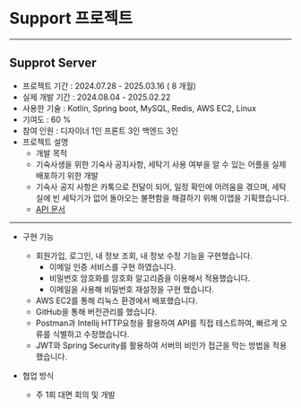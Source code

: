 ﻿# Support 프로젝트
***
## Supprot Server
* 프로젝트 기간 : 2024.07.28 - 2025.03.16 ( 8 개월)
* 실제 개발 기간 : 2024.08.04 - 2025.02.22
* 사용한 기술 : Kotlin, Spring boot, MySQL, Redis, AWS EC2, Linux
* 기여도 : 60 % 
* 참여 인원 : 디자이너 1인 프론트 3인 백엔드 3인
* 프로젝트 설명
  *  개발 목적
    * 기숙사생을 위한 기숙사 공지사항, 세탁기 사용 여부을 알 수 있는 어플을 실제 배포하기 위한 개발
    * 기숙사 공지 사항은 카톡으로 전달이 되어, 일정 확인에 어려움을 겪으며, 세탁실에 빈 세탁기가 없어 돌아오는 불편함을 해결하기 위해 이앱을 기획했습니다.
  * [API 문서](https://documenter.getpostman.com/view/37677244/2sAXqtagBW#28955cd0-0da4-4b91-8352-82c03afae707)
***
* 구현 기능
  * 회원가입, 로그인, 내 정보 조회, 내 정보 수정 기능을 구현했습니다.
    * 이메일 인증 서비스를 구현 하였습니다. 
    * 비밀번호 암호화를 암호화 알고리즘을 이용해서 적용했습니다.
    * 이메일을 사용해 비밀번호 재설정을 구현 했습니다. 
  * AWS EC2를 통해 리눅스 환경에서 배포했습니다.
  * GitHub을 통해 버전관리를 했습니다.
  * Postman과 Intellij HTTP요청을 활용하여 API를 직접 테스트하여, 빠르게 오류를 식별하고 수정했습니다.
  * JWT와 Spring Security를 활용하여 서버의 비인가 접근을 막는 방법을 적용했습니다.

* 협업 방식
  * 주 1회 대면 회의 및 개발 

